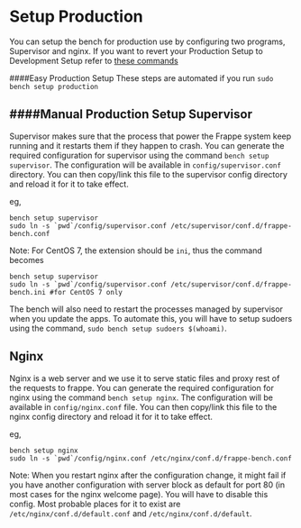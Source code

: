 <!-- add-breadcrumbs -->
# Setup Production

You can setup the bench for production use by configuring two programs, Supervisor and nginx. If you want to revert your Production Setup to Development Setup refer to [these commands](https://github.com/frappe/bench/wiki/Stopping-Production-and-starting-Development)

####Easy Production Setup
These steps are automated if you run `sudo bench setup production`


####Manual Production Setup
Supervisor
----------

Supervisor makes sure that the process that power the Frappe system keep running
and it restarts them if they happen to crash. You can generate the required
configuration for supervisor using the command `bench setup supervisor`. The
configuration will be available in `config/supervisor.conf` directory. You can
then copy/link this file to the supervisor config directory and reload it for it to
take effect.

eg,

```
bench setup supervisor
sudo ln -s `pwd`/config/supervisor.conf /etc/supervisor/conf.d/frappe-bench.conf
```

Note: For CentOS 7, the extension should be `ini`, thus the command becomes
```
bench setup supervisor
sudo ln -s `pwd`/config/supervisor.conf /etc/supervisor/conf.d/frappe-bench.ini #for CentOS 7 only
```

The bench will also need to restart the processes managed by supervisor when you
update the apps. To automate this, you will have to setup sudoers using the
command, `sudo bench setup sudoers $(whoami)`.

Nginx
-----

Nginx is a web server and we use it to serve static files and proxy rest of the
requests to frappe. You can generate the required configuration for nginx using
the command `bench setup nginx`. The configuration will be available in
`config/nginx.conf` file. You can then copy/link this file to the nginx config
directory and reload it for it to take effect.

eg,

```
bench setup nginx
sudo ln -s `pwd`/config/nginx.conf /etc/nginx/conf.d/frappe-bench.conf
```

Note: When you restart nginx after the configuration change, it might fail if
you have another configuration with server block as default for port 80 (in most
cases for the nginx welcome page). You will have to disable this config.  Most
probable places for it to exist are `/etc/nginx/conf.d/default.conf` and
`/etc/nginx/conf.d/default`.
